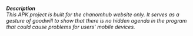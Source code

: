 ***Description***
<br>
*This APK project is built for the chanomhub website only. It serves as a gesture of goodwill to show that there is no hidden agenda in the program that could cause problems for users' mobile devices.*

